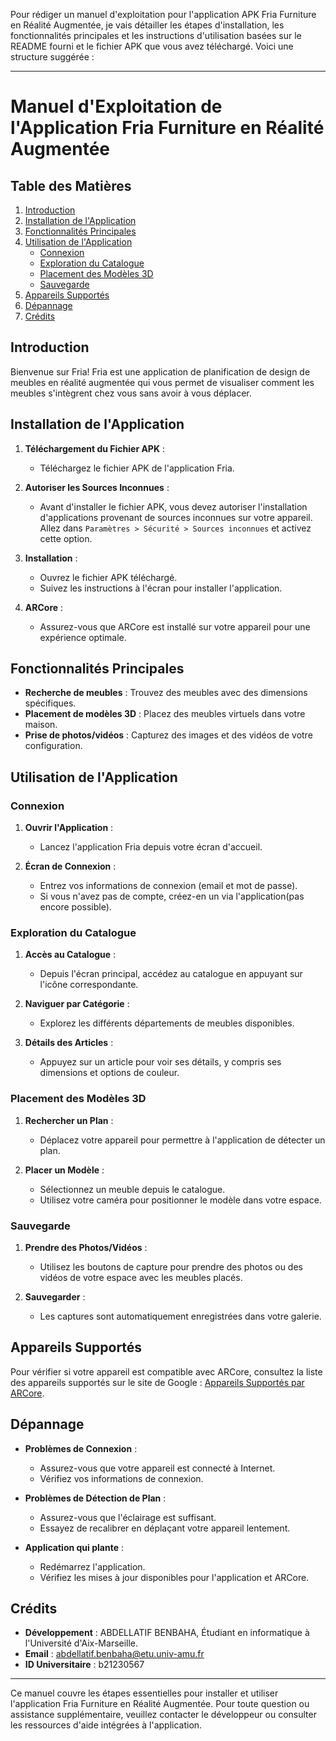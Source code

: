 Pour rédiger un manuel d'exploitation pour l'application APK Fria Furniture en Réalité Augmentée, je vais détailler les étapes d'installation, les fonctionnalités principales et les instructions d'utilisation basées sur le README fourni et le fichier APK que vous avez téléchargé. Voici une structure suggérée :

---
# Manuel d'Exploitation de l'Application Fria Furniture en Réalité Augmentée

## Table des Matières

1. [Introduction](#introduction)
2. [Installation de l'Application](#installation-de-lapplication)
3. [Fonctionnalités Principales](#fonctionnalités-principales)
4. [Utilisation de l'Application](#utilisation-de-lapplication)
    - [Connexion](#connexion)
    - [Exploration du Catalogue](#exploration-du-catalogue)
    - [Placement des Modèles 3D](#placement-des-modèles-3d)
    - [Sauvegarde](#sauvegarde)
5. [Appareils Supportés](#appareils-supportés)
6. [Dépannage](#dépannage)
7. [Crédits](#crédits)

## Introduction

Bienvenue sur Fria! Fria est une application de planification de design de meubles en réalité augmentée qui vous permet de visualiser comment les meubles s'intègrent chez vous sans avoir à vous déplacer.

## Installation de l'Application

1. **Téléchargement du Fichier APK** :
    - Téléchargez le fichier APK de l'application Fria.

2. **Autoriser les Sources Inconnues** :
    - Avant d'installer le fichier APK, vous devez autoriser l'installation d'applications provenant de sources inconnues sur votre appareil. Allez dans `Paramètres > Sécurité > Sources inconnues` et activez cette option.

3. **Installation** :
    - Ouvrez le fichier APK téléchargé.
    - Suivez les instructions à l'écran pour installer l'application.

4. **ARCore** :
    - Assurez-vous que ARCore est installé sur votre appareil pour une expérience optimale.

## Fonctionnalités Principales

- **Recherche de meubles** : Trouvez des meubles avec des dimensions spécifiques.
- **Placement de modèles 3D** : Placez des meubles virtuels dans votre maison.
- **Prise de photos/vidéos** : Capturez des images et des vidéos de votre configuration.

## Utilisation de l'Application

### Connexion

1. **Ouvrir l'Application** :
    - Lancez l'application Fria depuis votre écran d'accueil.

2. **Écran de Connexion** :
    - Entrez vos informations de connexion (email et mot de passe).
    - Si vous n'avez pas de compte, créez-en un via l'application(pas encore possible).

### Exploration du Catalogue

1. **Accès au Catalogue** :
    - Depuis l'écran principal, accédez au catalogue en appuyant sur l'icône correspondante.

2. **Naviguer par Catégorie** :
    - Explorez les différents départements de meubles disponibles.

3. **Détails des Articles** :
    - Appuyez sur un article pour voir ses détails, y compris ses dimensions et options de couleur.

### Placement des Modèles 3D

1. **Rechercher un Plan** :
    - Déplacez votre appareil pour permettre à l'application de détecter un plan.

2. **Placer un Modèle** :
    - Sélectionnez un meuble depuis le catalogue.
    - Utilisez votre caméra pour positionner le modèle dans votre espace.

### Sauvegarde 

1. **Prendre des Photos/Vidéos** :
    - Utilisez les boutons de capture pour prendre des photos ou des vidéos de votre espace avec les meubles placés.

2. **Sauvegarder** :
    - Les captures sont automatiquement enregistrées dans votre galerie.


## Appareils Supportés

Pour vérifier si votre appareil est compatible avec ARCore, consultez la liste des appareils supportés sur le site de Google : [Appareils Supportés par ARCore](https://developers.google.com/ar/discover/supported-devices).

## Dépannage

- **Problèmes de Connexion** :
    - Assurez-vous que votre appareil est connecté à Internet.
    - Vérifiez vos informations de connexion.

- **Problèmes de Détection de Plan** :
    - Assurez-vous que l'éclairage est suffisant.
    - Essayez de recalibrer en déplaçant votre appareil lentement.

- **Application qui plante** :
    - Redémarrez l'application.
    - Vérifiez les mises à jour disponibles pour l'application et ARCore.

## Crédits

- **Développement** : ABDELLATIF BENBAHA, Étudiant en informatique à l'Université d'Aix-Marseille.
- **Email** : abdellatif.benbaha@etu.univ-amu.fr
- **ID Universitaire** : b21230567

---

Ce manuel couvre les étapes essentielles pour installer et utiliser l'application Fria Furniture en Réalité Augmentée. Pour toute question ou assistance supplémentaire, veuillez contacter le développeur ou consulter les ressources d'aide intégrées à l'application.

